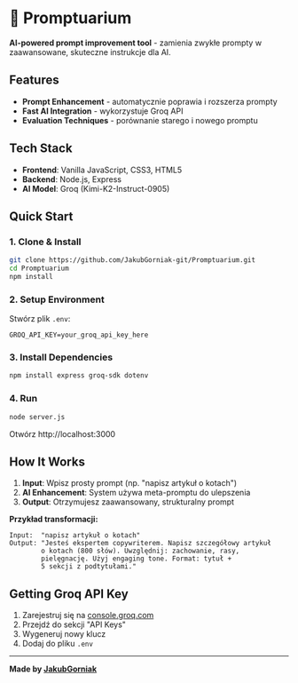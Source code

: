 # 🤖 Promptuarium

**AI-powered prompt improvement tool** - zamienia zwykłe prompty w zaawansowane, skuteczne instrukcje dla AI.

## Features

- **Prompt Enhancement** - automatycznie poprawia i rozszerza prompty
- **Fast AI Integration** - wykorzystuje Groq API
- **Evaluation Techniques** - porównanie starego i nowego promptu

## Tech Stack

- **Frontend**: Vanilla JavaScript, CSS3, HTML5
- **Backend**: Node.js, Express
- **AI Model**: Groq (Kimi-K2-Instruct-0905)

## Quick Start

### 1. Clone & Install
```bash
git clone https://github.com/JakubGorniak-git/Promptuarium.git
cd Promptuarium
npm install
```

### 2. Setup Environment
Stwórz plik `.env`:
```
GROQ_API_KEY=your_groq_api_key_here
```

### 3. Install Dependencies
```bash
npm install express groq-sdk dotenv
```

### 4. Run
```bash
node server.js
```

Otwórz http://localhost:3000

## How It Works

1. **Input**: Wpisz prosty prompt (np. "napisz artykuł o kotach")
2. **AI Enhancement**: System używa meta-promptu do ulepszenia
3. **Output**: Otrzymujesz zaawansowany, strukturalny prompt

**Przykład transformacji:**
```
Input:  "napisz artykuł o kotach"
Output: "Jesteś ekspertem copywriterem. Napisz szczegółowy artykuł 
        o kotach (800 słów). Uwzględnij: zachowanie, rasy, 
        pielęgnację. Użyj engaging tone. Format: tytuł + 
        5 sekcji z podtytułami."
```


## Getting Groq API Key

1. Zarejestruj się na [console.groq.com](https://console.groq.com)
2. Przejdź do sekcji "API Keys"
3. Wygeneruj nowy klucz
4. Dodaj do pliku `.env`


---

**Made by [JakubGorniak](https://github.com/JakubGorniak-git)**
